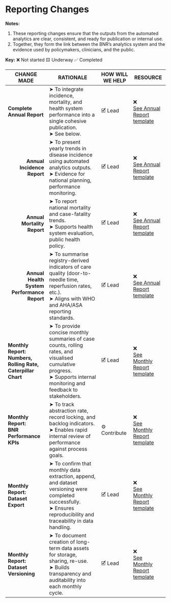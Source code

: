 # Reporting Changes

**Notes:**  

1. These reporting changes ensure that the outputs from the automated analytics are clear, consistent, and ready for publication or internal use.  
2. Together, they form the link between the BNR’s analytics system and the evidence used by policymakers, clinicians, and the public.

**Key:**  ❌ Not started 🟨 Underway ✅ Completed  

| CHANGE MADE | RATIONALE | HOW WILL WE HELP | RESOURCE |
|--------------|------------|------------------|-----------|
| **Complete Annual Report** | ➤ To integrate incidence, mortality, and health system performance into a single cohesive publication.<br>➤ See below. | 🗹 Lead | ❌<br>[See Annual Report template](../../03_Reporting/annual.md) |
| <div align="right">**Annual Incidence<br>Report**</div> | ➤ To present yearly trends in disease incidence using automated analytics outputs.<br>➤ Evidence for national planning, performance monitoring. | 🗹 Lead | ❌<br>[See Annual Report template](../../03_Reporting/annual.md) |
| <div align="right">**Annual Mortality<br>Report**</div> | ➤ To report national mortality and case-fatality trends.<br>➤ Supports health system evaluation, public health policy. | 🗹 Lead | ❌<br>[See Annual Report template](../../03_Reporting/annual.md) |
| <div align="right">**Annual<br>Health System<br>Performance Report**</div> | ➤ To summarise registry-derived indicators of care quality (door-to-needle time, reperfusion rates, etc.).<br>➤ Aligns with WHO and AHA/ASA reporting standards. | 🗹 Lead | ❌<br>[See Annual Report template](../../03_Reporting/annual.md) |
| **Monthly Report:<br>Numbers, Rolling Rate, Caterpillar Chart** | ➤ To provide concise monthly summaries of case counts, rolling rates, and visualised cumulative progress.<br>➤ Supports internal monitoring and feedback to stakeholders. | 🗹 Lead | ❌<br>[See Monthly Report template](../../03_Reporting/monthly.md) |
| **Monthly Report:<br>BNR Performance KPIs** | ➤ To track abstraction rate, record locking, and backlog indicators.<br>➤ Enables rapid internal review of performance against process goals. | ⚙ Contribute | ❌<br>[See Monthly Report template](../../03_Reporting/monthly.md) |
| **Monthly Report:<br>Dataset Export** | ➤ To confirm that monthly data extraction, append, and dataset versioning were completed successfully.<br>➤ Ensures reproducibility and traceability in data handling. | 🗹 Lead | ❌<br>[See Monthly Report template](../../03_Reporting/monthly.md) |
| **Monthly Report:<br>Dataset Versioning** | ➤ To document creation of long-term data assets for storage, sharing, re-use.<br>➤ Builds transparency and auditability into each monthly cycle. | 🗹 Lead | ❌<br>[See Monthly Report template](../../03_Reporting/monthly.md) |

<br>
